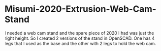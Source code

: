 Misumi-2020-Extrusion-Web-Cam-Stand
===================================

I needed a web cam stand and the spare piece of 2020 I had was just the right height. So I created 2 versions of the stand in OpenSCAD. One has 4 legs that I used as the base and the other with 2 legs to hold the web cam.
